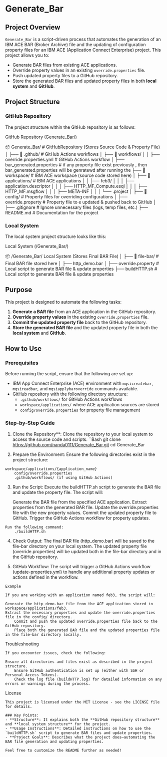 # Generate_Bar

## Project Overview

`Generate_Bar` is a script-driven process that automates the generation of an IBM ACE BAR (Broker Archive) file and the updating of configuration property files for an IBM ACE (Application Connect Enterprise) project. This project allows you to:
- Generate BAR files from existing ACE applications.
- Override property values in an existing `override.properties` file.
- Push updated property files to a GitHub repository.
- Store the generated BAR files and updated property files in both **local system** and **GitHub**.

## Project Structure

### GitHub Repository

The project structure within the GitHub repository is as follows:

GitHub Repository (Generate_Bar/)

📦 Generate_Bar/      	# GitHubRepository (Stores Source Code & Property File)
│
├── 📂 .github/          # GitHub Actions workflows
│   ├── 📂 workflows/
│   │   ├── override.properties.yml  # GitHub Actions workflow
│	├──  bar_generated.properties    #  if any property file exist previously , then bar_generated.properties will be genratewd after 						running the
├── 📂 workspace/        # IBM ACE workspace (source code stored here)
│   ├── 📂 applications/  # IBM ACE applications
│   │   ├── feb3/
│   │   │   ├── application.descriptor
│   │   │   ├── HTTP_MF_Compute.esql
│   │   │   ├── HTTP_MF.msgflow 
│   │   │   ├──  META-INF
│   │   │   └── .project
│
├── 📂 config/           # Property files for overriding configurations
│   ├── override.property  # Property file to e updated & pushed back to GitHub
│
├── .gitignore           # Ignore unnecessary files (logs, temp files, etc.)
├── README.md            # Documentation for the project



### Local System

The local system project structure looks like this:

Local System (/Generate_Bar/)

📦 /Generate_Bar/         Local System (Stores Final BAR File)
│
├── 📂 file-bar/         # Final BAR file stored here
│   ├── http_demo.bar
│   ├── override.property             # Local script to generate BAR file & update properties
├── buildHTTP.sh            # Local script to generate BAR file & update properties



## Purpose

This project is designed to automate the following tasks:

1. **Generate a BAR file** from an ACE application in the GitHub repository.
2. **Override property values** in the existing `override.properties` file.
3. **Commit the updated property file** back to the GitHub repository.
4. **Store the generated BAR file** and the updated property file in both the **local system** and **GitHub**.

## How to Use

### Prerequisites

Before running the script, ensure that the following are set up:

- IBM App Connect Enterprise (ACE) environment with `mqsicreatebar`, `mqsireadbar`, and `mqsiapplybaroverride` commands available.
- GitHub repository with the following directory structure:
  - `.github/workflows/` for GitHub Actions workflows
  - `workspace/applications/` where ACE application sources are stored
  - `config/override.properties` for property file management

### Step-by-Step Guide

   1. Clone the Repository**:
   	Clone the repository to your local system to access the source code and scripts.
   	``Bash
   		git clone https://github.com/nanda0111/Generate_Bar.git
   		cd Generate_Bar

   2. Prepare the Environment: Ensure the following directories exist in the project structure:

   	workspace/applications/{application_name}
        config/override.properties
    	.github/workflows/ (if using GitHub Actions)

   3.  Run the Script: Execute the buildHTTP.sh script to generate the BAR file and update the property file. The script will:

        Generate the BAR file from the specified ACE application.
    	Extract properties from the generated BAR file.
    	Update the override.properties file with the new property values.
   	Commit the updated property file to GitHub.
    	Trigger the GitHub Actions workflow for property updates.

	Run the following command:
		./buildHTTP.sh

   4.  Check Output:
        The final BAR file (http_demo.bar) will be saved to the file-bar directory on your local system.
        The updated property file (override.properties) will be updated both in the file-bar directory and in the GitHub repository.

   5.	GitHub Workflow: The script will trigger a GitHub Actions workflow (update-properties.yml) to handle any additional property 		updates or actions defined in the workflow.

	Example

	If you are working with an application named feb3, the script will:

   	Generate the http_demo.bar file from the ACE application stored in workspace/applications/feb3.
   	Extract the necessary properties and update the override.properties file in the config/ directory.
    	Commit and push the updated override.properties file back to the GitHub repository.
    	Place both the generated BAR file and the updated properties file in the file-bar directory locally.

   Troubleshooting

	If you encounter issues, check the following:

   	Ensure all directories and files exist as described in the project structure.
    	Ensure GitHub authentication is set up (either with SSH or Personal Access Tokens).
    	Check the log file (buildHTTP.log) for detailed information on any errors or warnings during the process.

   License

	This project is licensed under the MIT License - see the LICENSE file for details.	

	### Key Points:
	- **Structure**: It explains both the **GitHub repository structure** and **local system structure** for the project.
	- **Usage Instructions**: Detailed instructions on how to use the `buildHTTP.sh` script to generate BAR files and update properties.
	- **Project Goals**: Describes what the project does—automating the BAR file generation and updating properties.

	Feel free to customize the README further as needed!
	   
